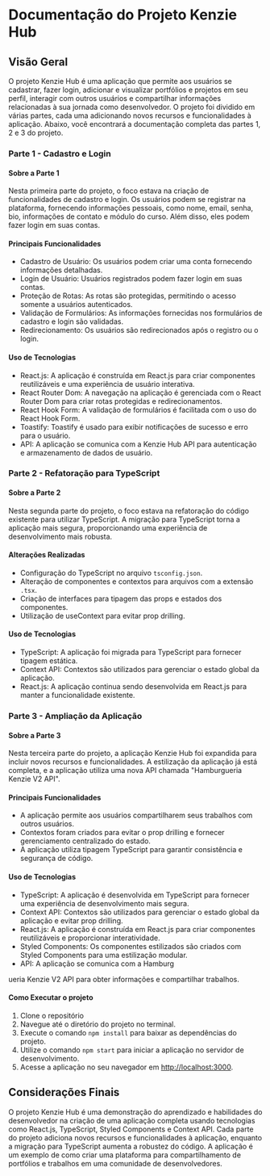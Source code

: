 # Documentação do Projeto Kenzie Hub

## Visão Geral
O projeto Kenzie Hub é uma aplicação que permite aos usuários se cadastrar, fazer login, adicionar e visualizar portfólios e projetos em seu perfil, interagir com outros usuários e compartilhar informações relacionadas à sua jornada como desenvolvedor. O projeto foi dividido em várias partes, cada uma adicionando novos recursos e funcionalidades à aplicação. Abaixo, você encontrará a documentação completa das partes 1, 2 e 3 do projeto.

### Parte 1 - Cadastro e Login

#### Sobre a Parte 1
Nesta primeira parte do projeto, o foco estava na criação de funcionalidades de cadastro e login. Os usuários podem se registrar na plataforma, fornecendo informações pessoais, como nome, email, senha, bio, informações de contato e módulo do curso. Além disso, eles podem fazer login em suas contas.

#### Principais Funcionalidades
- Cadastro de Usuário: Os usuários podem criar uma conta fornecendo informações detalhadas.
- Login de Usuário: Usuários registrados podem fazer login em suas contas.
- Proteção de Rotas: As rotas são protegidas, permitindo o acesso somente a usuários autenticados.
- Validação de Formulários: As informações fornecidas nos formulários de cadastro e login são validadas.
- Redirecionamento: Os usuários são redirecionados após o registro ou o login.

#### Uso de Tecnologias
- React.js: A aplicação é construída em React.js para criar componentes reutilizáveis e uma experiência de usuário interativa.
- React Router Dom: A navegação na aplicação é gerenciada com o React Router Dom para criar rotas protegidas e redirecionamentos.
- React Hook Form: A validação de formulários é facilitada com o uso do React Hook Form.
- Toastify: Toastify é usado para exibir notificações de sucesso e erro para o usuário.
- API: A aplicação se comunica com a Kenzie Hub API para autenticação e armazenamento de dados de usuário.


### Parte 2 - Refatoração para TypeScript

#### Sobre a Parte 2
Nesta segunda parte do projeto, o foco estava na refatoração do código existente para utilizar TypeScript. A migração para TypeScript torna a aplicação mais segura, proporcionando uma experiência de desenvolvimento mais robusta.

#### Alterações Realizadas
- Configuração do TypeScript no arquivo `tsconfig.json`.
- Alteração de componentes e contextos para arquivos com a extensão `.tsx`.
- Criação de interfaces para tipagem das props e estados dos componentes.
- Utilização de useContext para evitar prop drilling.

#### Uso de Tecnologias
- TypeScript: A aplicação foi migrada para TypeScript para fornecer tipagem estática.
- Context API: Contextos são utilizados para gerenciar o estado global da aplicação.
- React.js: A aplicação continua sendo desenvolvida em React.js para manter a funcionalidade existente.

### Parte 3 - Ampliação da Aplicação

#### Sobre a Parte 3
Nesta terceira parte do projeto, a aplicação Kenzie Hub foi expandida para incluir novos recursos e funcionalidades. A estilização da aplicação já está completa, e a aplicação utiliza uma nova API chamada "Hamburgueria Kenzie V2 API".

#### Principais Funcionalidades
- A aplicação permite aos usuários compartilharem seus trabalhos com outros usuários.
- Contextos foram criados para evitar o prop drilling e fornecer gerenciamento centralizado do estado.
- A aplicação utiliza tipagem TypeScript para garantir consistência e segurança de código.

#### Uso de Tecnologias
- TypeScript: A aplicação é desenvolvida em TypeScript para fornecer uma experiência de desenvolvimento mais segura.
- Context API: Contextos são utilizados para gerenciar o estado global da aplicação e evitar prop drilling.
- React.js: A aplicação é construída em React.js para criar componentes reutilizáveis e proporcionar interatividade.
- Styled Components: Os componentes estilizados são criados com Styled Components para uma estilização modular.
- API: A aplicação se comunica com a Hamburg

ueria Kenzie V2 API para obter informações e compartilhar trabalhos.

#### Como Executar o projeto

1. Clone o repositório
2. Navegue até o diretório do projeto no terminal.
3. Execute o comando `npm install` para baixar as dependências do projeto.
4. Utilize o comando `npm start` para iniciar a aplicação no servidor de desenvolvimento.
5. Acesse a aplicação no seu navegador em [http://localhost:3000](http://localhost:3000).

## Considerações Finais
O projeto Kenzie Hub é uma demonstração do aprendizado e habilidades do desenvolvedor na criação de uma aplicação completa usando tecnologias como React.js, TypeScript, Styled Components e Context API. Cada parte do projeto adiciona novos recursos e funcionalidades à aplicação, enquanto a migração para TypeScript aumenta a robustez do código. A aplicação é um exemplo de como criar uma plataforma para compartilhamento de portfólios e trabalhos em uma comunidade de desenvolvedores.
